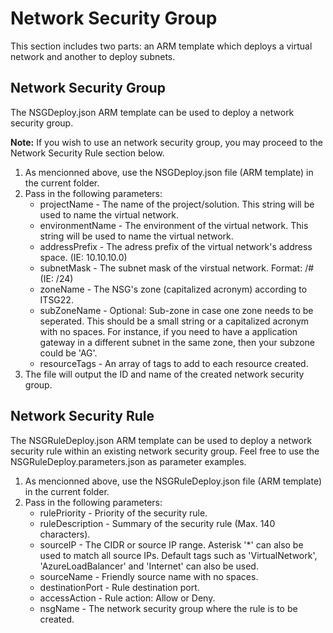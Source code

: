 <h1>Network Security Group</h1>
<p>This section includes two parts: an ARM template which deploys a virtual network and another to deploy subnets.</p>

<h2>Network Security Group</h2>
<p>The NSGDeploy.json ARM template can be used to deploy a network security group.</p>
<p><b>Note:</b> If you wish to use an network security group, you may proceed to the Network Security Rule section
    below.</p>
<ol>
    <li>As mencionned above, use the NSGDeploy.json file (ARM template) in the current folder.</li>
    <li>Pass in the following parameters:
        <ul>
            <li>projectName - The name of the project/solution. This string will be used to name the virtual network.
            </li>
            <li>environmentName - The environment of the virtual network. This string will be used to name the virtual
                network.</li>
            <li>addressPrefix - The adress prefix of the virtual network's address space. (IE: 10.10.10.0)</li>
            <li>subnetMask - The subnet mask of the virstual network. Format: /# (IE: /24)</li>
            <li>zoneName - The NSG's zone (capitalized acronym) according to ITSG22.</li>
            <li>subZoneName - Optional: Sub-zone in case one zone needs to be seperated. This should be a small string
                or a capitalized acronym with no spaces. For instance, if you need to have a application gateway in a
                different subnet in the same zone, then your subzone could be 'AG'.</li>
            <li>resourceTags - An array of tags to add to each resource created.</li>
        </ul>
    <li>The file will output the ID and name of the created network security group.</li>
</ol>

<h2>Network Security Rule</h2>
<p>The NSGRuleDeploy.json ARM template can be used to deploy a network security rule within an existing network security
    group. Feel free to use the NSGRuleDeploy.parameters.json as parameter examples.</p>
<ol>
    <li>As mencionned above, use the NSGRuleDeploy.json file (ARM template) in the current folder.</li>
    <li>Pass in the following parameters:
        <ul>
            <li>rulePriority - Priority of the security rule.</li>
            <li>ruleDescription - Summary of the security rule (Max. 140 characters).</li>
            <li>sourceIP - The CIDR or source IP range. Asterisk '*' can also be used to match all source IPs. Default
                tags such as 'VirtualNetwork', 'AzureLoadBalancer' and 'Internet' can also be used.</li>
            <li>sourceName - Friendly source name with no spaces.</li>
            <li>destinationPort - Rule destination port.</li>
            <li>accessAction - Rule action: Allow or Deny.</li>
            <li>nsgName - The network security group where the rule is to be created.</li>
        </ul>
</ol>